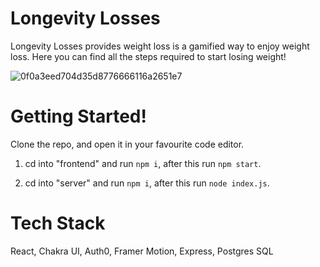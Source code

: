# Longevity Losses

Longevity Losses provides weight loss is a gamified way to enjoy weight loss. Here you can find all the steps required to start losing weight!

![0f0a3eed704d35d8776666116a2651e7](https://user-images.githubusercontent.com/33105513/197279384-3de961db-a53a-4aa7-8095-495ce69d8231.png)

# Getting Started!

Clone the repo, and open it in your favourite code editor. 

1. cd into "frontend" and run `npm i`, after this run `npm start`.

2. cd into "server" and run `npm i`, after this run `node index.js`.

# Tech Stack

React, Chakra UI, Auth0, Framer Motion, Express, Postgres SQL
